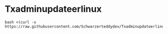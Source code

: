 # Txadminupdateerlinux


```
bash <(curl -s https://raw.githubusercontent.com/Schwarzerteddydev/Txadminupdateerlinux/main/Txadminupdateerlinux.sh)
```
